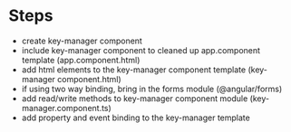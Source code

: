 # Steps
* create key-manager component
* include key-manager component to cleaned up app.component template (app.component.html)
* add html elements to the key-manager component template (key-manager component.html)
* if using two way binding, bring in the forms module (@angular/forms)
* add read/write methods to key-manager component module (key-manager.component.ts)
* add property and event binding to the key-manager template

